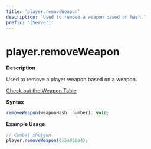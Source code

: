 ```yaml
---
title: 'player.removeWeapon'
description: 'Used to remove a weapon based on hash.'
prefix: '[Server]'
---
```


# player.removeWeapon

**Description**

Used to remove a player weapon based on a weapon.

[Check out the Weapon Table](../articles/tables/weapons.md)

**Syntax**

```js
removeWeapon(weaponHash: number): void;
```

**Example Usage**

```js
// Combat shotgun.
player.removeWeapon(0x5a96ba4);
```
